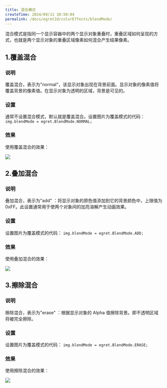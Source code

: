 ```yaml
---
title: 混合模式
createTime: 2024/09/11 10:50:04
permalink: /docs/egret2d/colorEffects/blendMode/
---
```


混合模式是指同一个显示容器中的两个显示对象重叠时，重叠区域如何呈现的方式，也就是两个显示对象的重叠区域像素如何混合产生结果像素。

## 1.覆盖混合

### 说明

覆盖混合，表示为"normal"，该显示对象出现在背景前面。显示对象的像素值将覆盖背景的像素值。在显示对象为透明的区域，背景是可见的。

### 设置
通常不设置混合模式，默认就是覆盖混合。设置图片为覆盖模式的代码：
```img.blendMode = egret.BlendMode.NORMAL;```

### 效果
使用覆盖混合的效果：

![](normal.png)

## 2.叠加混合

### 说明

叠加混合，表示为"add" ：将显示对象的原色值添加到它的背景颜色中，上限值为 0xFF。此设置通常用于使两个对象间的加亮溶解产生动画效果。

### 设置
设置图片为覆盖模式的代码：
```img.blendMode = egret.BlendMode.ADD;```

### 效果
使用叠加混合的效果：

![](add.png)

## 3.擦除混合

### 说明
擦除混合，表示为"erase" ：根据显示对象的 Alpha 值擦除背景。即不透明区域将被完全擦除。

### 设置
设置图片为覆盖模式的代码：
```img.blendMode = egret.BlendMode.ERASE;```

### 效果
使用擦除混合的效果：

![](erase.png)
